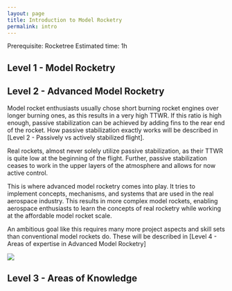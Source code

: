 ```yaml
---
layout: page
title: Introduction to Model Rocketry
permalink: intro
---
```

Prerequisite: Rocketree 
Estimated time: 1h

## Level 1 - Model Rocketry





## Level 2 - Advanced Model Rocketry 
Model rocket enthusiasts usually chose short burning rocket engines over longer burning ones, as this results in a very high TTWR. If this ratio is high enough, passive stabilization can be achieved by adding fins to the rear end of the rocket. How passive stabilization exactly works will be described in [Level 2  - Passively vs actively stabilized flight].

Real rockets, almost never solely utilize passive stabilization, as their TTWR is quite low at the beginning of the flight. Further, passive stabilization ceases to work in the upper layers of the atmosphere and allows for now active control. 

This is where advanced model rocketry comes into play. It tries to implement concepts, mechanisms, and systems that are used in the real aerospace industry. This results in more complex model rockets, enabling aerospace enthusiasts to learn the concepts of real rocketry while working at the affordable model rocket scale. 

An ambitious goal like this requires many more project aspects and skill sets than conventional model rockets do. These will be described in [Level 4 - Areas of expertise in Advanced Model Rocketry]

![](/assets/images/DSC_0019.jpg)

## Level 3 - Areas of Knowledge


